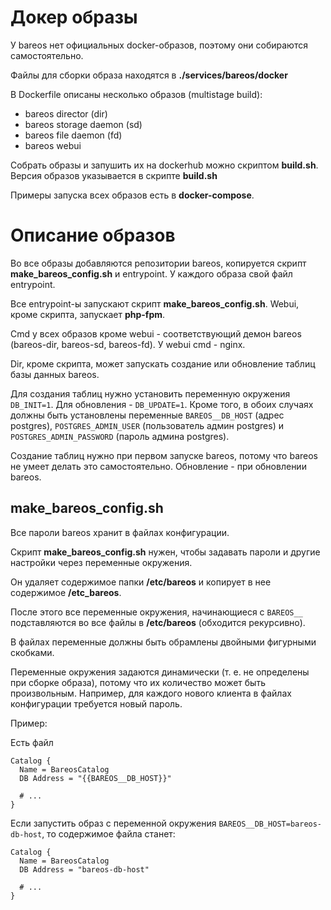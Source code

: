 # Докер образы

У bareos нет официальных docker-образов, поэтому они собираются самостоятельно.

Файлы для сборки образа находятся в **./services/bareos/docker**

В Dockerfile описаны несколько образов (multistage build):

- bareos director (dir)
- bareos storage daemon (sd)
- bareos file daemon (fd)
- bareos webui

Собрать образы и запушить их на dockerhub можно скриптом **build.sh**.
Версия образов указывается в скрипте **build.sh**

Примеры запуска всех образов есть в **docker-compose**.


# Описание образов

Во все образы добавляются репозитории bareos, копируется скрипт **make_bareos_config.sh** и
entrypoint. У каждого образа свой файл entrypoint.

Все entrypoint-ы запускают скрипт **make_bareos_config.sh**.
Webui, кроме скрипта, запускает **php-fpm**.

Cmd у всех образов кроме webui - соответствующий демон bareos (bareos-dir, bareos-sd, bareos-fd).
У webui cmd - nginx.

Dir, кроме скрипта, может запускать создание или обновление таблиц базы данных bareos.

Для создания таблиц нужно установить переменную окружения ``DB_INIT=1``. Для обновления -
``DB_UPDATE=1``. Кроме того, в обоих случаях должны быть установлены переменные
``BAREOS__DB_HOST`` (адрес postgres), ``POSTGRES_ADMIN_USER`` (пользователь админ postgres) и
``POSTGRES_ADMIN_PASSWORD`` (пароль админа postgres).

Создание таблиц нужно при первом запуске bareos, потому что bareos не умеет делать это
самостоятельно. Обновление - при обновлении bareos.

## make_bareos_config.sh

Все пароли bareos хранит в файлах конфигурации.

Скрипт **make_bareos_config.sh** нужен, чтобы задавать пароли и другие настройки через переменные
окружения.

Он удаляет содержимое папки **/etc/bareos** и копирует в нее содержимое **/etc_bareos**.

После этого все переменные окружения, начинающиеся с ``BAREOS__`` подставляются во все файлы
в **/etc/bareos** (обходится рекурсивно).

В файлах переменные должны быть обрамлены двойными фигурными скобками.

Переменные окружения задаются динамически (т. е. не определены при сборке образа), потому что
их количество может быть произвольным. Например, для каждого нового клиента в файлах конфигурации
требуется новый пароль.

Пример:

Есть файл

```nginx
Catalog {
  Name = BareosCatalog
  DB Address = "{{BAREOS__DB_HOST}}"

  # ...
}
```

Если запустить образ с переменной окружения ``BAREOS__DB_HOST=bareos-db-host``, то
содержимое файла станет:

```nginx
Catalog {
  Name = BareosCatalog
  DB Address = "bareos-db-host"

  # ...
}
```


